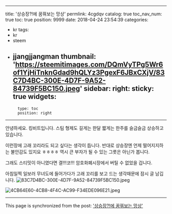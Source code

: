 
---
title: '상승장?!에 꿈꿔보는 망상'
permlink: 4cgdqv
catalog: true
toc_nav_num: true
toc: true
position: 9999
date: 2018-04-24 23:54:39
categories:
- kr
tags:
- kr
- steem
- jjangjjangman
thumbnail: 'https://steemitimages.com/DQmVyTPg5Wr6of1YjHiTnknGdad9hQLYz3PgexF6JBxCXjV/83C7D4BC-300E-4D7F-9A52-84739F5BC150.jpeg'
sidebar:
    right:
        sticky: true
widgets:
    -
        type: toc
        position: right
---


안녕하세요. 킹비트입니다. 
스팀 형제도 길게는 한달 짧게는 한주를
슬금슬금 상승하고 있습니다. 

이런장에 고래 꼬리라도 되고 싶다는 생각이 듭니다. 
반대로 상승장엔 언제 떨어지지하는 불안감도 있지요
ㅎㅎㅎㅎ
역시 큰 부자가 될 수 있는 그릇은 아닌가 봅니다. 

그래도 스티밋이 아니였다면 
결!!!코!!! 
암호화폐시장에서 버틸 수 없었을 겁니다.  

아침일찍 일보러 무녀도에 들어가다가
고래 꼬리를 보고 드는 생각때문에 잠시
글 남깁니다. 
![83C7D4BC-300E-4D7F-9A52-84739F5BC150.jpeg](https://steemitimages.com/DQmVyTPg5Wr6of1YjHiTnknGdad9hQLYz3PgexF6JBxCXjV/83C7D4BC-300E-4D7F-9A52-84739F5BC150.jpeg)

![4CB64E60-4CB8-4F4C-AC99-F34EDE096E21.jpeg](https://steemitimages.com/DQmV1eGyh4RexEDMFynFaMpNKPzw2Gm63nmxHguP6UqrRsN/4CB64E60-4CB8-4F4C-AC99-F34EDE096E21.jpeg)

- - -

This page is synchronized from the post: ['상승장?!에 꿈꿔보는 망상'](https://steemit.com/@kingbit/4cgdqv)
